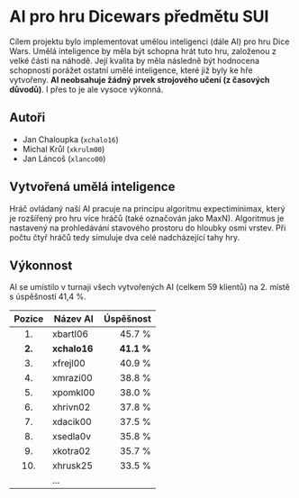 # AI pro hru Dicewars předmětu SUI

Cílem projektu bylo implementovat umělou inteligenci (dále AI) pro hru Dice Wars. Umělá inteligence by měla být schopna hrát tuto hru, založenou z velké části na náhodě. Její kvalita by
měla následně být hodnocena schopností porážet ostatní umělé inteligence, které již byly ke hře
vytvořeny. **AI neobsahuje žádný prvek strojového učení (z časových důvodů)**. I přes to je ale vysoce výkonná.

## Autoři
 - Jan Chaloupka (`xchalo16`)
 - Michal Krůl (`xkrulm00`)
 - Jan Láncoš (`xlanco00`)
## Vytvořená umělá inteligence
Hráč ovládaný naší AI pracuje na principu algoritmu expectiminimax, který je rozšířený pro hru více hráčů (také označován jako MaxN). Algoritmus je nastavený na prohledávání stavového prostoru do hloubky osmi vrstev. Při počtu čtyř hráčů tedy simuluje dva celé nadcházející tahy hry.

## Výkonnost
AI se umístilo v turnaji všech vytvořených AI (celkem 59 klientů) na 2. místě s úspěšností 41,4 %.

| Pozice | Název AI | Úspěšnost |
|:------:|----------|----------:|
|   1.   | xbartl06 |    45.7 % |
| **2.** |**xchalo16**|**41.1 %**|
|   3.   | xfrejl00 |    40.9 % |
|   4.   | xmrazi00 |    38.8 % |
|   5.   | xpomkl00 |    38.0 % |
|   6.   | xhrivn02 |    37.8 % |
|   7.   | xdacik00 |    37.5 % |
|   8.   | xsedla0v |    35.8 % |
|   9.   | xkotra02 |    35.7 % |
|   10.  | xhrusk25 |    33.5 % |
|        | ...      |           |
